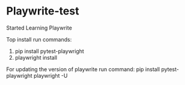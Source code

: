 # Playwrite-test
Started Learning Playwrite

Top install run commands:
1) pip install pytest-playwright
2) playwright install

For updating the version of playwrite run command:
pip install pytest-playwright playwright -U
